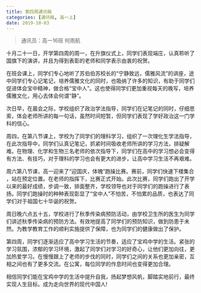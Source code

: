 ```yaml
---
title: 第四周通讯稿
categories: [通讯稿, 高一上]
date: 2019-10-03
---
```


> 通讯员：高一16班 何雨航

十月二十一日，开学第四周的周一，在升旗仪式上，同学们表现端庄，认真聆听了国旗下的演讲，并且为得到表彰的老师和同学表示由衷的祝贺。

在班会课上，同学们专心地听了苏伯伯苏校长的“宁静致远，儒雅风流”的讲座，途中同学们专心记笔记，培养儒雅文化的同时，也吸纳了许多的知识，有助于同学们促进体会宝中精神，做合格“宝中人”。这也使得同学们更加重视每天的晚写，培养儒雅文化，用心去体会何谓“静”。

次日早，在晨会之际，学校组织了​政治学法指导，同学们在记笔记的同时，仔细思索，体会老师所讲的每一句话，虽然时间短暂，但同学们表现了学好政治这一门学科的信心。

周四，在第八节课上，学校为了同学们的理科学习，​组织了一次理化生学法指导，在此次指导中，同学们认真记笔记，抓紧时间吸收老师所讲的学习方法，排疑解难。在物理、化学和生物三名老师的依次指导下，同学们在高中的学习想必会变得有方法、有技巧，对于理科的学习也会有更大的进步，让高中学习生活不再艰难。

周六第八节课​，高一迎来了“迎国庆，体魄”跑操比赛。赛前，同学们快速下楼集合 ，站在预定位置。在老师的指挥下，比赛正式开始。此次比赛，同学们跑出了开学以来的最好成绩，步调一致，排面整齐，学校领导也对于同学们的跑操进行了表扬。同学们跑操时的种种表现彰显了“宝中人”不怕苦，不怕累的品质，也表达了同学们对于祖国七十华诞的祝贺。

周日晚六点五十五，学校进行了秋季传染病预防活动，由学校卫生所的医生为同学们讲述秋季传染病的预防方法。有效地提高了​同学们的预防知识，做到防患于未然。为教学教育工作的顺利实施提供了保障，也为同学们的健康做出了保护。

第四周，同学们逐渐适应了高中学习生活的节奏，适应了宝鸡中学的生活。紧张的学习氛围，浓郁的学习环境，激起了同学们对学习的好奇心，让他们更加向往，更加热爱学习。在慢慢跟上了老师的步伐的同时，同学们之间的关系也更加亲密，互相之间也有了更多交流。在公寓，每位同学的作息时间也变得更加合理。

相信同学们能在宝鸡中学的生活中提升自我，扬起梦想风帆，脚踏实地前行，最终实现人生目标。成为走向世界的现代中国人!
